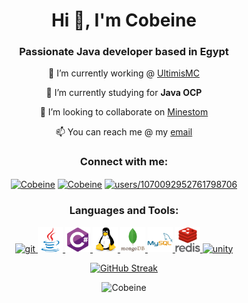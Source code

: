 <h1 align="center">Hi 👋, I'm Cobeine</h1>
<h3 align="center">Passionate Java developer based in Egypt</h3>

<p align="center">🔭 I’m currently working @ <a href="http://discord.gg/ultimismc"> UltimisMC</a></p>

<p align="center"> <p align="center">🌱 I’m currently studying for <b>Java OCP</b></p>

<p align="center">👯 I’m looking to collaborate on <a href="https://minestom.net/">Minestom</a></p>

<p align="center">📫 You can reach me @ my <a href="mailto:cobeine.business@gmail.com">email</a> </p>

<h3 align="center">Connect with me:</h3>
<p align="center">
<a href="https://twitter.com/Cobeine_" target="blank"><img align="center" src="https://raw.githubusercontent.com/rahuldkjain/github-profile-readme-generator/master/src/images/icons/Social/twitter.svg" alt="Cobeine" height="30" width="40" /></a>
<a href="https://instagram.com/Cobeine" target="blank"><img align="center" src="https://raw.githubusercontent.com/rahuldkjain/github-profile-readme-generator/master/src/images/icons/Social/instagram.svg" alt="Cobeine" height="30" width="40" /></a>
<a href="https://discordapp.com/users/1070092952761798706" target="blank"><img align="center" src="https://raw.githubusercontent.com/rahuldkjain/github-profile-readme-generator/master/src/images/icons/Social/discord.svg" alt="users/1070092952761798706" height="30" width="40" /></a>
</p>

<h3 align="center">Languages and Tools:</h3>
<p align="center">
  <a href="https://git-scm.com/" target="_blank" rel="noreferrer"> <img src="https://www.vectorlogo.zone/logos/git-scm/git-scm-icon.svg" alt="git" width="40" height="40"/> </a> 
  <a href="https://www.java.com" target="_blank" rel="noreferrer"> <img src="https://raw.githubusercontent.com/devicons/devicon/master/icons/java/java-original.svg" alt="java" width="40" height="40"/> </a> 
  <a href="https://www.w3schools.com/cs/" target="_blank" rel="noreferrer"> <img src="https://raw.githubusercontent.com/devicons/devicon/master/icons/csharp/csharp-original.svg" alt="csharp" width="40" height="40"/> </a> 
  <a href="https://www.linux.org/" target="_blank" rel="noreferrer"> <img src="https://raw.githubusercontent.com/devicons/devicon/master/icons/linux/linux-original.svg" alt="linux" width="40" height="40"/> </a> 
  <a href="https://www.mongodb.com/" target="_blank" rel="noreferrer"> <img src="https://raw.githubusercontent.com/devicons/devicon/master/icons/mongodb/mongodb-original-wordmark.svg" alt="mongodb" width="40" height="40"/> </a> 
  <a href="https://www.mysql.com/" target="_blank" rel="noreferrer"> <img src="https://raw.githubusercontent.com/devicons/devicon/master/icons/mysql/mysql-original-wordmark.svg" alt="mysql" width="40" height="40"/> </a></a> 
  <a href="https://redis.io" target="_blank" rel="noreferrer"> <img src="https://raw.githubusercontent.com/devicons/devicon/master/icons/redis/redis-original-wordmark.svg" alt="redis" width="40" height="40"/> </a> 
  <a href="https://unity.com/" target="_blank" rel="noreferrer"> <img src="https://www.vectorlogo.zone/logos/unity3d/unity3d-icon.svg" alt="unity" width="40" height="40"/> </a> </p>
  
<p align="center"><a href="https://git.io/streak-stats"><img src="https://github-readme-streak-stats.herokuapp.com?user=Cobeine&theme=gotham&hide_border=true" alt="GitHub Streak" /></a></p>


<p align="center"> <img src="https://komarev.com/ghpvc/?username=Cobeine&label=Profile%20views&color=0e75b6&style=flat" alt="Cobeine" /> </p>

